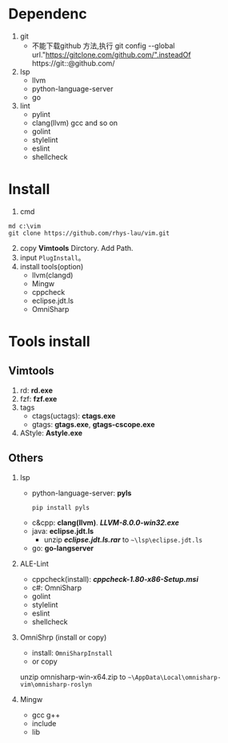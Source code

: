 
# Dependenc
1. git
    * 不能下载github 方法,执行
    git config --global url."https://gitclone.com/github.com/".insteadOf https://git::@github.com/
2. lsp
    * llvm
    * python-language-server
    * go
3. lint
    * pylint
    * clang(llvm) gcc and so on
    * golint
    * stylelint
    * eslint
    * shellcheck

# Install
1. cmd
```
md c:\vim
git clone https://github.com/rhys-lau/vim.git
```
2. copy **Vimtools** Dirctory. Add Path.
3. input `PlugInstall`。
4. install tools(option)
   * llvm(clangd)
   * Mingw
   * cppcheck
   * eclipse.jdt.ls
   * OmniSharp

# Tools install
## Vimtools
1. rd:  **rd.exe**
2. fzf:  **fzf.exe**
3. tags 
    * ctags(uctags): **ctags.exe**
    * gtags: **gtags.exe**, **gtags-cscope.exe**
4. AStyle:  **Astyle.exe**

## Others
1. lsp
    * python-language-server: **pyls**
        ```
        pip install pyls
        ```
    * c&cpp: **clang(llvm)**.  ***LLVM-8.0.0-win32.exe***
    * java: **eclipse.jdt.ls** 
        + unzip ***eclipse.jdt.ls.rar*** to `~\lsp\eclipse.jdt.ls`
    * go: **go-langserver**
2. ALE-Lint
    * cppcheck(install): ***cppcheck-1.80-x86-Setup.msi***
    * c#: OmniSharp
    * golint
    * stylelint
    * eslint
    * shellcheck
3. OmniShrp   (install or copy)
    * install: `OmniSharpInstall`
    * or copy

    unzip omnisharp-win-x64.zip to `~\AppData\Local\omnisharp-vim\omnisharp-roslyn`
4. Mingw
    * gcc g++ 
    * include 
    * lib


